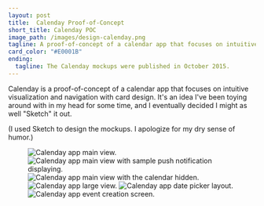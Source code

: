```yaml
---
layout: post
title:  Calenday Proof-of-Concept
short_title: Calenday POC
image_path: /images/design-calenday.png
tagline: A proof-of-concept of a calendar app that focuses on intuitive visualization and navigation with cards
card_color: "#E0001B"
ending:
  tagline: The Calenday mockups were published in October 2015.
---
```


Calenday is a proof-of-concept of a calendar app that focuses on intuitive visualization and navigation with card design. It's an idea I've been toying around with in my head for some time, and I eventually decided I might as well "Sketch" it out.

(I used Sketch to design the mockups. I apologize for my dry sense of humor.)

<figure class="six-screenshot-grid">
    <img src="/images/designs/calenday/calenday-main-view.png" alt="Calenday app main view.">
    <img src="/images/designs/calenday/calenday-push-notification.png" alt="Calenday app main view with sample push notification displaying.">
    <img src="/images/designs/calenday/calenday-hidden-calendar-view.png" alt="Calenday app main view with the calendar hidden.">
    <img src="/images/designs/calenday/calenday-large-view.png" alt="Calenday app large view.">
    <img src="/images/designs/calenday/calenday-date-entry.png" alt="Calenday app date picker layout.">
    <img src="/images/designs/calenday/calenday-event-creation.png" alt="Calenday app event creation screen.">
</figure>
